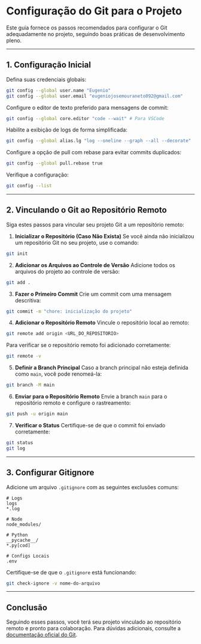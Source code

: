 # Configuração do Git para o Projeto

Este guia fornece os passos recomendados para configurar o Git adequadamente no projeto, seguindo boas práticas de desenvolvimento pleno.

---

## 1. Configuração Inicial

Defina suas credenciais globais:
```bash
git config --global user.name "Eugenio"
git config --global user.email "eugeniojosemouraneto092@gmail.com"
```

Configure o editor de texto preferido para mensagens de commit:
```bash
git config --global core.editor "code --wait" # Para VSCode
```

Habilite a exibição de logs de forma simplificada:
```bash
git config --global alias.lg "log --oneline --graph --all --decorate"
```

Configure a opção de pull com rebase para evitar commits duplicados:
```bash
git config --global pull.rebase true
```

Verifique a configuração:
```bash
git config --list
```

---

## 2. Vinculando o Git ao Repositório Remoto

Siga estes passos para vincular seu projeto Git a um repositório remoto:

1. **Inicializar o Repositório (Caso Não Exista)**
Se você ainda não inicializou um repositório Git no seu projeto, use o comando:
```bash
git init
```

2. **Adicionar os Arquivos ao Controle de Versão**
Adicione todos os arquivos do projeto ao controle de versão:
```bash
git add .
```

3. **Fazer o Primeiro Commit**
Crie um commit com uma mensagem descritiva:
```bash
git commit -m "chore: inicialização do projeto"
```

4. **Adicionar o Repositório Remoto**
Vincule o repositório local ao remoto:
```bash
git remote add origin <URL_DO_REPOSITORIO>
```
Para verificar se o repositório remoto foi adicionado corretamente:
```bash
git remote -v
```

5. **Definir a Branch Principal**
Caso a branch principal não esteja definida como `main`, você pode renomeá-la:
```bash
git branch -M main
```

6. **Enviar para o Repositório Remoto**
Envie a branch `main` para o repositório remoto e configure o rastreamento:
```bash
git push -u origin main
```

7. **Verificar o Status**
Certifique-se de que o commit foi enviado corretamente:
```bash
git status
git log
```

---

## 3. Configurar Gitignore

Adicione um arquivo `.gitignore` com as seguintes exclusões comuns:
```
# Logs
logs
*.log

# Node
node_modules/

# Python
__pycache__/
*.py[cod]

# Configs Locais
.env
```

Certifique-se de que o `.gitignore` está funcionando:
```bash
git check-ignore -v nome-do-arquivo
```

---

## Conclusão

Seguindo esses passos, você terá seu projeto vinculado ao repositório remoto e pronto para colaboração. Para dúvidas adicionais, consulte a [documentação oficial do Git](https://git-scm.com/doc).

